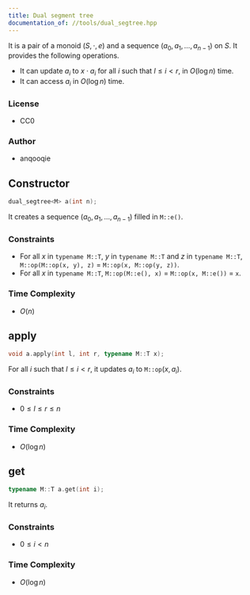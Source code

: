 ```yaml
---
title: Dual segment tree
documentation_of: //tools/dual_segtree.hpp
---
```


It is a pair of a monoid $(S, \cdot, e)$ and a sequence $(a_0, a_1, \ldots, a_{n - 1})$ on $S$.
It provides the following operations.

- It can update $a_i$ to $x \cdot a_i$ for all $i$ such that $l \leq i < r$, in $O(\log n)$ time.
- It can access $a_i$ in $O(\log n)$ time.

### License
- CC0

### Author
- anqooqie

## Constructor
```cpp
dual_segtree<M> a(int n);
```

It creates a sequence $(a_0, a_1, \ldots, a_{n - 1})$ filled in `M::e()`.

### Constraints
- For all $x$ in `typename M::T`, $y$ in `typename M::T` and $z$ in `typename M::T`, `M::op(M::op(x, y), z)` $=$ `M::op(x, M::op(y, z))`.
- For all $x$ in `typename M::T`, `M::op(M::e(), x)` $=$ `M::op(x, M::e())` $=$ `x`.

### Time Complexity
- $O(n)$

## apply
```cpp
void a.apply(int l, int r, typename M::T x);
```

For all $i$ such that $l \leq i < r$, it updates $a_i$ to `M::op`$(x, a_i)$.

### Constraints
- $0 \leq l \leq r \leq n$

### Time Complexity
- $O(\log n)$

## get
```cpp
typename M::T a.get(int i);
```

It returns $a_i$.

### Constraints
- $0 \leq i < n$

### Time Complexity
- $O(\log n)$
